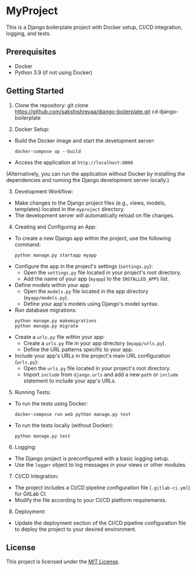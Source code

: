# MyProject

This is a Django boilerplate project with Docker setup, CI/CD integration, logging, and tests.

## Prerequisites
- Docker
- Python 3.9 (if not using Docker)

## Getting Started

1. Clone the repository:
git clone https://github.com/sakshishreyaa/django-boilerplate.git
cd django-boilerplate

2. Docker Setup:
- Build the Docker image and start the development server:
  ```
  docker-compose up --build
  ```
- Access the application at `http://localhost:8000`

(Alternatively, you can run the application without Docker by installing the dependencies and running the Django development server locally.)

3. Development Workflow:
- Make changes to the Django project files (e.g., views, models, templates) located in the `myproject` directory.
- The development server will automatically reload on file changes.

4. Creating and Configuring an App:
- To create a new Django app within the project, use the following command:
  ```
  python manage.py startapp myapp
  ```
- Configure the app in the project's settings (`settings.py`):
  - Open the `settings.py` file located in your project's root directory.
  - Add the name of your app (`myapp`) to the `INSTALLED_APPS` list.
- Define models within your app:
  - Open the `models.py` file located in the app directory (`myapp/models.py`).
  - Define your app's models using Django's model syntax.
- Run database migrations:
  ```
  python manage.py makemigrations
  python manage.py migrate
  ```
- Create a `urls.py` file within your app:
  - Create a `urls.py` file in your app directory (`myapp/urls.py`).
  - Define the URL patterns specific to your app.
- Include your app's URLs in the project's main URL configuration (`urls.py`):
  - Open the `urls.py` file located in your project's root directory.
  - Import `include` from `django.urls` and add a new `path` or `include` statement to include your app's URLs.

5. Running Tests:
- To run the tests using Docker:
  ```
  docker-compose run web python manage.py test
  ```
- To run the tests locally (without Docker):
  ```
  python manage.py test
  ```

6. Logging:
- The Django project is preconfigured with a basic logging setup.
- Use the `logger` object to log messages in your views or other modules.

7. CI/CD Integration:
- The project includes a CI/CD pipeline configuration file (`.gitlab-ci.yml`) for GitLab CI.
- Modify the file according to your CI/CD platform requirements.

8. Deployment:
- Update the deployment section of the CI/CD pipeline configuration file to deploy the project to your desired environment.

## License
This project is licensed under the [MIT License](LICENSE).
